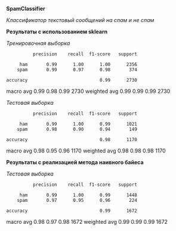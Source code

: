 **SpamClassifier**

*Классификатор текстовый сообщений на спам и не спам*

**Результаты с использованием sklearn**

*Тренировочная выборка*

              precision    recall  f1-score   support

         ham       0.99      1.00      1.00      2356
        spam       0.99      0.97      0.98       374

    accuracy                           0.99      2730
   macro avg       0.99      0.98      0.99      2730
weighted avg       0.99      0.99      0.99      2730

*Тестовая выборка*

              precision    recall  f1-score   support

         ham       0.99      1.00      0.99      1021
        spam       0.98      0.90      0.94       149

    accuracy                           0.98      1170
   macro avg       0.98      0.95      0.96      1170
weighted avg       0.98      0.98      0.98      1170

**Результаты с реализацией метода наивного байеса**

*Тестовая выборка*

              precision    recall  f1-score   support

         ham       0.99      1.00      0.99      1448
        spam       0.97      0.95      0.96       224

    accuracy                           0.99      1672
   macro avg       0.98      0.97      0.98      1672
weighted avg       0.99      0.99      0.99      1672
